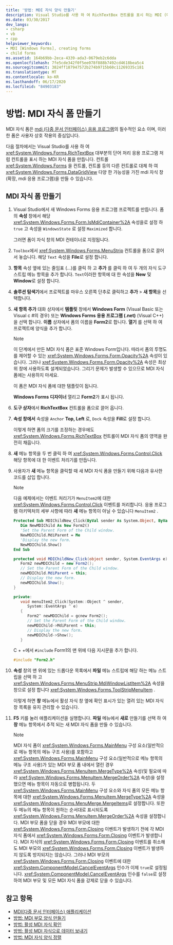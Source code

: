 ```yaml
---
title: '방법: MDI 자식 양식 만들기'
description: Visual Studio를 사용 하 여 RichTextBox 컨트롤을 표시 하는 MDI (다중 문서 인터페이스) 자식 폼을 만드는 방법에 대해 알아봅니다.
ms.date: 03/30/2017
dev_langs:
- csharp
- vb
- cpp
helpviewer_keywords:
- MDI [Windows Forms], creating forms
- child forms
ms.assetid: 164b69bb-2eca-4339-ada3-0679eb2c6dda
ms.openlocfilehash: 7fe5cde342f0f5ee078f888b7492cd4618bea5c4
ms.sourcegitcommit: 3824ff187947572b274b9715b60c11269335c181
ms.translationtype: MT
ms.contentlocale: ko-KR
ms.lasthandoff: 06/17/2020
ms.locfileid: "84903183"
---
```

# <a name="how-to-create-mdi-child-forms"></a>방법: MDI 자식 폼 만들기

MDI 자식 폼은 [mdi (다중 문서 인터페이스) 응용 프로그램](multiple-document-interface-mdi-applications.md)의 필수적인 요소 이며, 이러한 폼은 사용자 상호 작용의 중심입니다.

다음 절차에서는 Visual Studio를 사용 하 여 <xref:System.Windows.Forms.RichTextBox> 대부분의 단어 처리 응용 프로그램 처럼 컨트롤을 표시 하는 MDI 자식 폼을 만듭니다. 컨트롤 <xref:System.Windows.Forms> 을 컨트롤, 컨트롤 등의 다른 컨트롤로 대체 하 여 <xref:System.Windows.Forms.DataGridView> 다양 한 가능성을 가진 mdi 자식 창 (확장, mdi 응용 프로그램)을 만들 수 있습니다.

## <a name="create-mdi-child-forms"></a>MDI 자식 폼 만들기

1. Visual Studio에서 새 Windows Forms 응용 프로그램 프로젝트를 만듭니다. 폼의 **속성** 창에서 해당 <xref:System.Windows.Forms.Form.IsMdiContainer%2A> 속성을로 설정 하 `true` 고 속성을 `WindowsState` 로 설정 `Maximized` 합니다.

   그러면 폼이 자식 창의 MDI 컨테이너로 지정됩니다.

2. `Toolbox`에서 <xref:System.Windows.Forms.MenuStrip> 컨트롤을 폼으로 끌어서 놓습니다. 해당 `Text` 속성을 **File**로 설정 합니다.

3. **항목** 속성 옆에 있는 줄임표 (...)를 클릭 하 고 **추가** 를 클릭 하 여 두 개의 자식 도구 스트립 메뉴 항목을 추가 합니다. `Text`이러한 항목에 대 한 속성을 **New** 및 **Window**로 설정 합니다.

4. **솔루션 탐색기**에서 프로젝트를 마우스 오른쪽 단추로 클릭하고 **추가** > **새 항목**을 선택합니다.

5. **새 항목 추가** 대화 상자에서 **템플릿** 창에서 **Windows Form** (Visual Basic 또는 Visual c #의 경우) 또는 **Windows Forms 응용 프로그램 (.net)** (Visual C++)을 선택 합니다. **이름** 상자에서 폼의 이름을 **Form2**로 합니다. **열기** 를 선택 하 여 프로젝트에 양식을 추가 합니다.

    > [!NOTE]
    > 이 단계에서 만든 MDI 자식 폼은 표준 Windows Form입니다. 따라서 폼의 투명도를 제어할 수 있는 <xref:System.Windows.Forms.Form.Opacity%2A> 속성이 있습니다. 그러나 <xref:System.Windows.Forms.Form.Opacity%2A> 속성은 최상위 창에 사용하도록 설계되었습니다. 그리기 문제가 발생할 수 있으므로 MDI 자식 폼에는 사용하지 마세요.

     이 폼은 MDI 자식 폼에 대한 템플릿이 됩니다.

     **Windows Forms 디자이너** 열리고 **Form2**가 표시 됩니다.

6. **도구 상자**에서 **RichTextBox** 컨트롤을 폼으로 끌어 옵니다.

7. **속성 창에서** 속성을 `Anchor` **Top, Left** 로, `Dock` 속성을 **Fill**로 설정 합니다.

   이렇게 하면 폼의 크기를 조정하는 경우에도 <xref:System.Windows.Forms.RichTextBox> 컨트롤이 MDI 자식 폼의 영역을 완전히 채웁니다.

8. **새** 메뉴 항목을 두 번 클릭 하 여 <xref:System.Windows.Forms.Control.Click> 해당 항목에 대 한 이벤트 처리기를 만듭니다.

9. 사용자가 **새** 메뉴 항목을 클릭할 때 새 MDI 자식 폼을 만들기 위해 다음과 유사한 코드를 삽입 합니다.

   > [!NOTE]
   > 다음 예제에서는 이벤트 처리기가 `MenuItem2`에 대한 <xref:System.Windows.Forms.Control.Click> 이벤트를 처리합니다. 응용 프로그램 아키텍처의 세부 사항에 따라 **새** 메뉴 항목이 아닐 수 있습니다 `MenuItem2` .

    ```vb
    Protected Sub MDIChildNew_Click(ByVal sender As System.Object, ByVal e As System.EventArgs) Handles MenuItem2.Click
       Dim NewMDIChild As New Form2()
       'Set the Parent Form of the Child window.
       NewMDIChild.MdiParent = Me
       'Display the new form.
       NewMDIChild.Show()
    End Sub
    ```

    ```csharp
    protected void MDIChildNew_Click(object sender, System.EventArgs e){
       Form2 newMDIChild = new Form2();
       // Set the Parent Form of the Child window.
       newMDIChild.MdiParent = this;
       // Display the new form.
       newMDIChild.Show();
    }
    ```

    ```cpp
    private:
       void menuItem2_Click(System::Object ^ sender,
          System::EventArgs ^ e)
       {
          Form2^ newMDIChild = gcnew Form2();
          // Set the Parent Form of the Child window.
          newMDIChild->MdiParent = this;
          // Display the new form.
          newMDIChild->Show();
       }
    ```

   C + +에서 `#include` Form1의 맨 위에 다음 지시문을 추가 합니다.

   ```cpp
   #include "Form2.h"
   ```

10. **속성** 창의 맨 위에 있는 드롭다운 목록에서 **파일** 메뉴 스트립에 해당 하는 메뉴 스트립을 선택 하 고 <xref:System.Windows.Forms.MenuStrip.MdiWindowListItem%2A> 속성을 창으로 설정 합니다 <xref:System.Windows.Forms.ToolStripMenuItem> .

    이렇게 하면 **창** 메뉴에서 활성 자식 창 옆에 확인 표시가 있는 열려 있는 MDI 자식 창 목록을 유지 관리할 수 있습니다.

11. **F5** 키를 눌러 애플리케이션을 실행합니다. **파일** 메뉴에서 **새로** 만들기를 선택 하 여 **창** 메뉴 항목에서 추적 되는 새 MDI 자식 폼을 만들 수 있습니다.

    > [!NOTE]
    > MDI 자식 폼이 <xref:System.Windows.Forms.MainMenu> 구성 요소(일반적으로 메뉴 항목의 메뉴 구조 사용)를 포함하고 <xref:System.Windows.Forms.MainMenu> 구성 요소(일반적으로 메뉴 항목의 메뉴 구조 사용)가 있는 MDI 부모 폼 내에서 열린 경우 <xref:System.Windows.Forms.MenuItem.MergeType%2A> 속성(및 필요에 따라 <xref:System.Windows.Forms.MenuItem.MergeOrder%2A> 속성)을 설정했으면 메뉴 항목이 자동으로 병합됩니다. 두 <xref:System.Windows.Forms.MainMenu> 구성 요소와 자식 폼의 모든 메뉴 항목에 대한 <xref:System.Windows.Forms.MenuItem.MergeType%2A> 속성을 <xref:System.Windows.Forms.MenuMerge.MergeItems>로 설정합니다. 또한 두 메뉴의 메뉴 항목이 원하는 순서대로 표시되도록 <xref:System.Windows.Forms.MenuItem.MergeOrder%2A> 속성을 설정합니다. MDI 부모 폼을 닫을 경우 MDI 부모에 대한 <xref:System.Windows.Forms.Form.Closing> 이벤트가 발생하기 전에 각 MDI 자식 폼에서 <xref:System.Windows.Forms.Form.Closing> 이벤트가 발생합니다. MDI 자식의 <xref:System.Windows.Forms.Form.Closing> 이벤트를 취소해도 MDI 부모의 <xref:System.Windows.Forms.Form.Closing> 이벤트가 발생하지 않도록 방지되지는 않습니다. 그러나 MDI 부모의 <xref:System.Windows.Forms.Form.Closing> 이벤트에 대한 <xref:System.ComponentModel.CancelEventArgs> 인수가 이제 `true`로 설정됩니다. <xref:System.ComponentModel.CancelEventArgs> 인수를 `false`로 설정하여 MDI 부모 및 모든 MDI 자식 폼을 강제로 닫을 수 있습니다.

## <a name="see-also"></a>참고 항목

- [MDI(다중 문서 인터페이스) 애플리케이션](multiple-document-interface-mdi-applications.md)
- [방법: MDI 부모 양식 만들기](how-to-create-mdi-parent-forms.md)
- [방법: 활성 MDI 자식 확인](how-to-determine-the-active-mdi-child.md)
- [방법: 활성 MDI 자식으로 데이터 보내기](how-to-send-data-to-the-active-mdi-child.md)
- [방법: MDI 자식 양식 정렬](how-to-arrange-mdi-child-forms.md)
